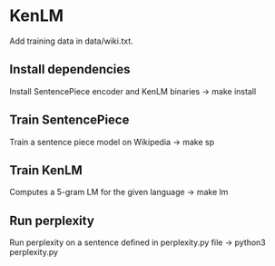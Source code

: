 # KenLM

Add training data in data/wiki.txt.

## Install dependencies
Install SentencePiece encoder and KenLM binaries ->  make install

## Train SentencePiece
Train a sentence piece model on Wikipedia -> make sp

## Train KenLM
Computes a 5-gram LM for the given language -> make lm

## Run perplexity
Run perplexity on a sentence defined in perplexity.py file -> python3 perplexity.py
